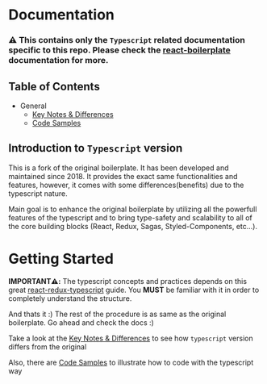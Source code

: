 # Documentation

### ⚠️ This contains only the `Typescript` related documentation specific to this repo. Please check the [react-boilerplate](https://github.com/react-boilerplate/react-boilerplate) documentation for more.

## Table of Contents

-   General
    -   [Key Notes & Differences](general/key-notes.md)
    -   [Code Samples](general/code-samples.md)

## Introduction to `Typescript` version

This is a fork of the original boilerplate. It has been developed and maintained since 2018. It provides the exact same functionalities and features, however, it comes with some differences(benefits) due to the typescript nature.

Main goal is to enhance the original boilerplate by utilizing all the powerfull features of the typescript and to bring type-safety and scalability to all of the core building blocks (React, Redux, Sagas, Styled-Components, etc...).

# Getting Started

**IMPORTANT⚠️:** The typescript concepts and practices depends on this great [react-redux-typescript](https://github.com/piotrwitek/react-redux-typescript-guide) guide. You **MUST** be familiar with it in order to completely understand the structure.

And thats it :) The rest of the procedure is as same as the original boilerplate. Go ahead and check the docs :)

Take a look at the [Key Notes & Differences](general/key-notes.md) to see how `typescript` version differs from the original

Also, there are [Code Samples](general/code-samples.md) to illustrate how to code with the typescript way
